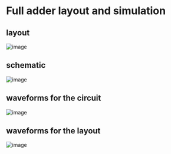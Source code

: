 # Full adder layout and simulation



## layout

![image](https://user-images.githubusercontent.com/108411357/218572308-52770d94-c945-4499-bf59-5d4d89d3f40e.png)


## schematic
![image](https://user-images.githubusercontent.com/108411357/218574403-53dcd11c-e94f-48d2-94cb-405dc3b72121.png)

## waveforms for the circuit
![image](https://user-images.githubusercontent.com/108411357/218575512-6da75371-c1e3-499e-93af-a273e2d7f4f8.png)


## waveforms for the layout
![image](https://user-images.githubusercontent.com/108411357/218573492-468b537d-0de4-451d-ade9-9abc83c11be1.png)
